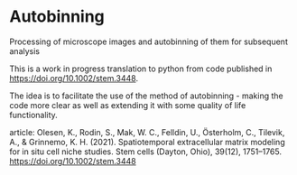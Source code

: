 # Autobinning
Processing of microscope images and autobinning of them for subsequent analysis

This is a work in progress translation to python from code published in https://doi.org/10.1002/stem.3448.

The idea is to facilitate the use of the method of autobinning - making the code more clear as well as extending it with some quality of life functionality.


article:
Olesen, K., Rodin, S., Mak, W. C., Felldin, U., Österholm, C., Tilevik, A., & Grinnemo, K. H. (2021). 
Spatiotemporal extracellular matrix modeling for in situ cell niche studies. Stem cells (Dayton, Ohio), 39(12), 1751–1765. https://doi.org/10.1002/stem.3448
